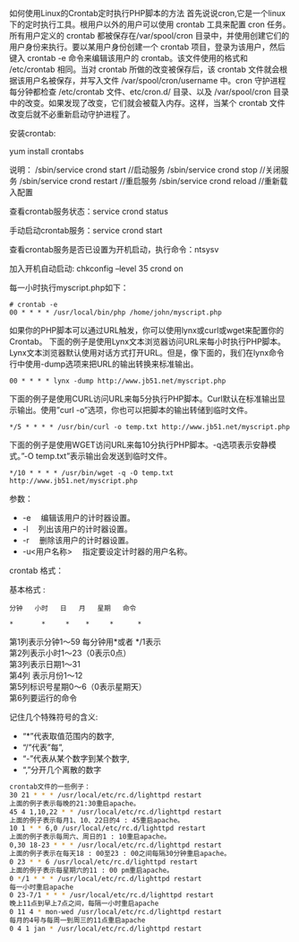 如何使用Linux的Crontab定时执行PHP脚本的方法
首先说说cron,它是一个linux下的定时执行工具。根用户以外的用户可以使用 crontab 工具来配置 cron 任务。所有用户定义的 crontab 都被保存在/var/spool/cron 目录中，并使用创建它们的用户身份来执行。要以某用户身份创建一个 crontab 项目，登录为该用户，然后键入 crontab -e 命令来编辑该用户的 crontab。该文件使用的格式和 /etc/crontab 相同。当对 crontab 所做的改变被保存后，该 crontab 文件就会根据该用户名被保存，并写入文件 /var/spool/cron/username 中。cron 守护进程每分钟都检查 /etc/crontab 文件、etc/cron.d/ 目录、以及 /var/spool/cron 目录中的改变。如果发现了改变，它们就会被载入内存。这样，当某个 crontab 文件改变后就不必重新启动守护进程了。

安装crontab:

yum install crontabs

说明：
/sbin/service crond start //启动服务
/sbin/service crond stop //关闭服务
/sbin/service crond restart //重启服务
/sbin/service crond reload //重新载入配置

查看crontab服务状态：service crond status

手动启动crontab服务：service crond start

查看crontab服务是否已设置为开机启动，执行命令：ntsysv

加入开机自动启动:
chkconfig –level 35 crond on

每一小时执行myscript.php如下：
```shell
# crontab -e
00 * * * * /usr/local/bin/php /home/john/myscript.php
```
如果你的PHP脚本可以通过URL触发，你可以使用lynx或curl或wget来配置你的Crontab。
下面的例子是使用Lynx文本浏览器访问URL来每小时执行PHP脚本。Lynx文本浏览器默认使用对话方式打开URL。但是，像下面的，我们在lynx命令行中使用-dump选项来把URL的输出转换来标准输出。

```shell
00 * * * * lynx -dump http://www.jb51.net/myscript.php
```
下面的例子是使用CURL访问URL来每5分执行PHP脚本。Curl默认在标准输出显示输出。使用”curl -o”选项，你也可以把脚本的输出转储到临时文件。

```shell
*/5 * * * * /usr/bin/curl -o temp.txt http://www.jb51.net/myscript.php
```
下面的例子是使用WGET访问URL来每10分执行PHP脚本。-q选项表示安静模式。”-O temp.txt”表示输出会发送到临时文件。

```shell
*/10 * * * * /usr/bin/wget -q -O temp.txt http://www.jb51.net/myscript.php
```

参数：
- -e 　编辑该用户的计时器设置。
- -l 　列出该用户的计时器设置。
- -r 　删除该用户的计时器设置。
- -u<用户名称> 　指定要设定计时器的用户名称。

crontab 格式：

基本格式 :
```
分钟   小时   日   月   星期   命令

*       *     *    *     *      *
```

第1列表示分钟1～59 每分钟用*或者 */1表示</br>
第2列表示小时1～23（0表示0点）</br>
第3列表示日期1～31</br>
第4列 表示月份1～12</br>
第5列标识号星期0～6（0表示星期天）</br>
第6列要运行的命令

记住几个特殊符号的含义:
- “*”代表取值范围内的数字,
- “/”代表”每”,
- “-”代表从某个数字到某个数字,
- “,”分开几个离散的数字


```bash
crontab文件的一些例子：
30 21 * * * /usr/local/etc/rc.d/lighttpd restart
上面的例子表示每晚的21:30重启apache。
45 4 1,10,22 * * /usr/local/etc/rc.d/lighttpd restart
上面的例子表示每月1、10、22日的4 : 45重启apache。
10 1 * * 6,0 /usr/local/etc/rc.d/lighttpd restart
上面的例子表示每周六、周日的1 : 10重启apache。
0,30 18-23 * * * /usr/local/etc/rc.d/lighttpd restart
上面的例子表示在每天18 : 00至23 : 00之间每隔30分钟重启apache。
0 23 * * 6 /usr/local/etc/rc.d/lighttpd restart
上面的例子表示每星期六的11 : 00 pm重启apache。
0 */1 * * * /usr/local/etc/rc.d/lighttpd restart
每一小时重启apache
0 23-7/1 * * * /usr/local/etc/rc.d/lighttpd restart
晚上11点到早上7点之间，每隔一小时重启apache
0 11 4 * mon-wed /usr/local/etc/rc.d/lighttpd restart
每月的4号与每周一到周三的11点重启apache
0 4 1 jan * /usr/local/etc/rc.d/lighttpd restart
```